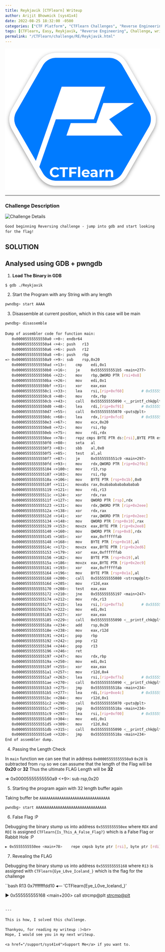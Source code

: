 ```yaml
---
title: Reykjavik [CTFlearn] Writeup
author: Arijit Bhowmick [sys41x4]
date: 2022-08-25 18:32:00 -0500
categories: ["CTF Platform", "CTFlearn Challenges", "Reverse Engineering"]
tags: [CTFlearn, Easy, Reykjavik, "Reverse Engineering", Challenge, writeup, gdb, pwngdb, python]
permalink: "/CTFlearn/challenge/RE/Reykjavik.html"
---
```


[![CTFlearn Img](/assets/ctflearn/ctflearn-img/ctflearn_logo.png)](http://ctflearn.com)

---

### Challenge Description

![Challenge Details](/assets/ctflearn/challenge/RE/Reykjavik/img/challenge_desc.png)

`Good beginning Reversing challenge - jump into gdb and start looking for the flag!`

## SOLUTION

## Analysed using GDB + pwngdb

1. **Load The Binary in GDB**

```bash
$ gdb ./Reykjavik
```

2. Start the Program with any String with any length

```bash
pwndbg> start AAAA
```

3. Disassemble at current position, which in this case will be main

```bash
pwndbg> disassemble

Dump of assembler code for function main:
   0x00005555555550a0 <+0>:	endbr64 
   0x00005555555550a4 <+4>:	push   r13
   0x00005555555550a6 <+6>:	push   r12
   0x00005555555550a8 <+8>:	push   rbp
=> 0x00005555555550a9 <+9>:	sub    rsp,0x20
   0x00005555555550ad <+13>:	cmp    edi,0x1
   0x00005555555550b0 <+16>:	je     0x5555555551b5 <main+277>
   0x00005555555550b6 <+22>:	mov    rbp,QWORD PTR [rsi+0x8]
   0x00005555555550ba <+26>:	mov    edi,0x1
   0x00005555555550bf <+31>:	xor    eax,eax
   0x00005555555550c1 <+33>:	lea    rsi,[rip+0xf60]        # 0x555555556028
   0x00005555555550c8 <+40>:	mov    rdx,rbp
   0x00005555555550cb <+43>:	call   0x555555555090 <__printf_chk@plt>
   0x00005555555550d0 <+48>:	lea    rdi,[rip+0xf91]        # 0x555555556068
   0x00005555555550d7 <+55>:	call   0x555555555070 <puts@plt>
   0x00005555555550dc <+60>:	lea    rdx,[rip+0xfcd]        # 0x5555555560b0
   0x00005555555550e3 <+67>:	mov    ecx,0x20
   0x00005555555550e8 <+72>:	mov    rsi,rbp
   0x00005555555550eb <+75>:	mov    rdi,rdx
   0x00005555555550ee <+78>:	repz cmps BYTE PTR ds:[rsi],BYTE PTR es:[rdi]
   0x00005555555550f0 <+80>:	seta   al
   0x00005555555550f3 <+83>:	sbb    al,0x0
   0x00005555555550f5 <+85>:	test   al,al
   0x00005555555550f7 <+87>:	je     0x5555555551c9 <main+297>
   0x00005555555550fd <+93>:	mov    rdx,QWORD PTR [rip+0x2f0c]        # 0x555555558010 <data>
   0x0000555555555104 <+100>:	mov    r13,rsp
   0x0000555555555107 <+103>:	mov    rsi,rbp
   0x000055555555510a <+106>:	mov    BYTE PTR [rsp+0x1b],0x0
   0x000055555555510f <+111>:	movabs rax,0xabababababababab
   0x0000555555555119 <+121>:	mov    rdi,r13
   0x000055555555511c <+124>:	xor    rdx,rax
   0x000055555555511f <+127>:	mov    QWORD PTR [rsp],rdx
   0x0000555555555123 <+131>:	mov    rdx,QWORD PTR [rip+0x2eee]        # 0x555555558018 <data+8>
   0x000055555555512a <+138>:	xor    rdx,rax
   0x000055555555512d <+141>:	xor    rax,QWORD PTR [rip+0x2eec]        # 0x555555558020 <data+16>
   0x0000555555555134 <+148>:	mov    QWORD PTR [rsp+0x10],rax
   0x0000555555555139 <+153>:	movzx  eax,BYTE PTR [rip+0x2ee8]        # 0x555555558028 <data+24>
   0x0000555555555140 <+160>:	mov    QWORD PTR [rsp+0x8],rdx
   0x0000555555555145 <+165>:	xor    eax,0xffffffab
   0x0000555555555148 <+168>:	mov    BYTE PTR [rsp+0x18],al
   0x000055555555514c <+172>:	movzx  eax,BYTE PTR [rip+0x2ed6]        # 0x555555558029 <data+25>
   0x0000555555555153 <+179>:	xor    eax,0xffffffab
   0x0000555555555156 <+182>:	mov    BYTE PTR [rsp+0x19],al
   0x000055555555515a <+186>:	movzx  eax,BYTE PTR [rip+0x2ec9]        # 0x55555555802a <data+26>
   0x0000555555555161 <+193>:	xor    eax,0xffffffab
   0x0000555555555164 <+196>:	mov    BYTE PTR [rsp+0x1a],al
   0x0000555555555168 <+200>:	call   0x555555555080 <strcmp@plt>
   0x000055555555516d <+205>:	mov    r12d,eax
   0x0000555555555170 <+208>:	test   eax,eax
   0x0000555555555172 <+210>:	jne    0x555555555197 <main+247>
   0x0000555555555174 <+212>:	mov    rdx,r13
   0x0000555555555177 <+215>:	lea    rsi,[rip+0xf7a]        # 0x5555555560f8
   0x000055555555517e <+222>:	mov    edi,0x1
   0x0000555555555183 <+227>:	xor    eax,eax
   0x0000555555555185 <+229>:	call   0x555555555090 <__printf_chk@plt>
   0x000055555555518a <+234>:	add    rsp,0x20
   0x000055555555518e <+238>:	mov    eax,r12d
   0x0000555555555191 <+241>:	pop    rbp
   0x0000555555555192 <+242>:	pop    r12
   0x0000555555555194 <+244>:	pop    r13
   0x0000555555555196 <+246>:	ret    
   0x0000555555555197 <+247>:	mov    rdx,rbp
   0x000055555555519a <+250>:	mov    edi,0x1
   0x000055555555519f <+255>:	xor    eax,eax
   0x00005555555551a1 <+257>:	mov    r12d,0x4
   0x00005555555551a7 <+263>:	lea    rsi,[rip+0xf7a]        # 0x555555556128
   0x00005555555551ae <+270>:	call   0x555555555090 <__printf_chk@plt>
   0x00005555555551b3 <+275>:	jmp    0x55555555518a <main+234>
   0x00005555555551b5 <+277>:	lea    rdi,[rip+0xe4c]        # 0x555555556008
   0x00005555555551bc <+284>:	mov    r12d,0x1
   0x00005555555551c2 <+290>:	call   0x555555555070 <puts@plt>
   0x00005555555551c7 <+295>:	jmp    0x55555555518a <main+234>
   0x00005555555551c9 <+297>:	lea    rsi,[rip+0xf00]        # 0x5555555560d0
   0x00005555555551d0 <+304>:	mov    edi,0x1
   0x00005555555551d5 <+309>:	mov    r12d,0x2
   0x00005555555551db <+315>:	call   0x555555555090 <__printf_chk@plt>
   0x00005555555551e0 <+320>:	jmp    0x55555555518a <main+234>
End of assembler dump.
```

4. Passing the Length Check

In `main` function we can see that in address `0x00005555555550a9` `0x20` is subtracted from `rsp`
so we can assume that the length of the Flag will be **0x20** or **32**
Thus the ultimate FLAG Length will be **32**

=> 0x00005555555550a9 <+9>:	sub    rsp,0x20

5. Starting the program again with 32 length buffer again

Taking buffer be `AAAAAAAAAAAAAAAAAAAAAAAAAAAAAAAA`

```bash
pwndbg> start AAAAAAAAAAAAAAAAAAAAAAAAAAAAAAAA
```

6. False Flag :P

Debugging the binary stump us into address `0x5555555550ee`
where `RDX` and `RDI` is assigned `CTFlearn{Is_This_A_False_Flag?}`
which is a False Flag or Rabbit Hole :P

```bash
► 0x5555555550ee <main+78>    repe cmpsb byte ptr [rsi], byte ptr [rdi]
```

7. Revealing the FLAG

Debugging the binary stump us into address `0x555555555168`
where `R13` is assigned with `CTFlearn{Eye_L0ve_Iceland_}`
which is the flag for the challenge

``bash
R13  0x7fffffffdd10 ◂— 'CTFlearn{Eye_L0ve_Iceland_}'

► 0x555555555168 <main+200>    call   strcmp@plt                <strcmp@plt>
 ```

---

This is how, I solved this challenge.

Thankyou, for reading my writeup :)<br>
Hope, I would see you in my next writeup.

<a href="/support/sys41x4">Support Me</a> if you want to.